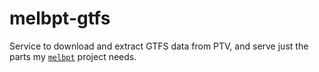 # melbpt-gtfs

Service to download and extract GTFS data from PTV, and serve just the parts my [`melbpt`](https://github.com/schel-d/melbpt) project needs.
